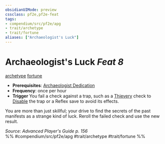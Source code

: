 ```yaml
---
obsidianUIMode: preview
cssclass: pf2e,pf2e-feat
tags:
- compendium/src/pf2e/apg
- trait/archetype
- trait/fortune
aliases: ["Archaeologist's Luck"]
---
```

# Archaeologist's Luck  *Feat 8*  
[archetype](/rules/traits/archetype.md)  [fortune](/rules/traits/fortune.md)  

- **Prerequisites**: [Archaeologist Dedication](/compendium/feats/archaeologist-dedication-apg.md)
- **Frequency**: once per hour
- **Trigger** You fail a check against a trap, such as a [Thievery](/compendium/skills.md#Thievery) check to [Disable](/rules/actions/disable-a-device.md) the trap or a Reflex save to avoid its effects.

You are more than just skillful; your drive to find the secrets of the past manifests as a strange kind of luck. Reroll the failed check and use the new result.

*Source: Advanced Player's Guide p. 156*  
%% #compendium/src/pf2e/apg #trait/archetype #trait/fortune %%